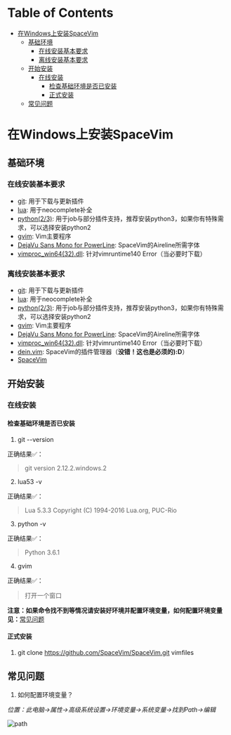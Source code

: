 Table of Contents
=================

   * [在Windows上安装SpaceVim](#在windows上安装spacevim)
      * [基础环境](#基础环境)
         * [在线安装基本要求](#在线安装基本要求)
         * [离线安装基本要求](#离线安装基本要求)
      * [开始安装](#开始安装)
         * [在线安装](#在线安装)
            * [检查基础环境是否已安装](#检查基础环境是否已安装)
            * [正式安装](#正式安装)
      * [常见问题](#常见问题)

# 在Windows上安装SpaceVim

## 基础环境

### 在线安装基本要求

- [git][]: 用于下载与更新插件
- [lua][]: 用于neocomplete补全
- [python(2/3)][]: 用于job与部分插件支持，推荐安装python3，如果你有特殊需求，可以选择安装python2
- [gvim][]: Vim主要程序
- [DejaVu Sans Mono for PowerLine][font-download]: SpaceVim的Aireline所需字体
- [vimproc_win64(32).dll][]: 针对vimruntime140 Error（当必要时下载）

### 离线安装基本要求

- [git][]: 用于下载与更新插件
- [lua][]: 用于neocomplete补全
- [python(2/3)][]: 用于job与部分插件支持，推荐安装python3，如果你有特殊需求，可以选择安装python2
- [gvim][]: Vim主要程序
- [DejaVu Sans Mono for PowerLine][font-download]: SpaceVim的Aireline所需字体
- [vimproc_win64(32).dll][]: 针对vimruntime140 Error（当必要时下载）
- [dein.vim][]: SpaceVim的插件管理器（**没错！这也是必须的):D**）
- [SpaceVim][SpaceVim-download]

## 开始安装

### 在线安装

#### 检查基础环境是否已安装

1. git --version

正确结果✅：
> git version 2.12.2.windows.2

2. lua53 -v

正确结果✅：
> Lua 5.3.3 Copyright (C) 1994-2016 Lua.org, PUC-Rio

3. python -v

正确结果✅：
> Python 3.6.1

4. gvim

正确结果✅：
> 打开一个窗口

**注意：如果命令找不到等情况请安装好环境并配置环境变量，如何配置环境变量见：**[常见问题](##常见问题)

#### 正式安装

1. git clone https://github.com/SpaceVim/SpaceVim.git vimfiles

## 常见问题

1. 如何配置环境变量？

*位置：此电脑->属性->高级系统设置->环境变量->系统变量->找到Path->编辑*

![path][path-config]


[git]: https://git-scm.com/download
[lua]: http://luabinaries.sourceforge.net/download.html
[python(2/3)]: https://www.python.org/downloads
[gvim]: https://github.com/vim/vim-win32-installer/releases
[vimproc_win64(32).dll]: https://www.dllme.com/dll/download/29939/vcruntime140.dll
[font-download]: https://github.com/wsdjeg/DotFiles/blob/master/fonts/DejaVu%20Sans%20Mono%20for%20Powerline.ttf
[dein.vim]: https://github.com/Shougo/dein.vim.git
[SpaceVim-download]: https://github.com/SpaceVim/SpaceVim.git
[path-config]: https://gist.githubusercontent.com/Gabirel/b71a01cce86df216abd4fd0968864942/raw/08946a3643606420776fcc3fc4d43da6444806cc/path-config.PNG
